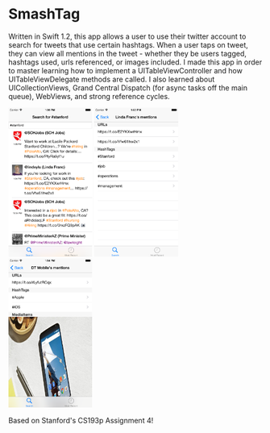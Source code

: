 # SmashTag

Written in Swift 1.2,  this app allows a user to use their twitter account to search for tweets that use certain hashtags.  When a user taps on tweet, they can view all mentions in the tweet - whether they be users tagged, hashtags used, urls referenced, or images included.  I made this app in order to master learning how to implement a UITableViewController and how UITableViewDelegate methods are called.  I also learned about UICollectionViews, Grand Central Dispatch (for async tasks off the main queue), WebViews, and strong reference cycles.

<img src="https://github.com/SatbirTanda/SmashTag/blob/master/imgs/ss1.png" width="33%">
<img src="https://github.com/SatbirTanda/SmashTag/blob/master/imgs/ss2.png" width="33%">
<img src="https://github.com/SatbirTanda/SmashTag/blob/master/imgs/ss3.png" width="33%">

Based on Stanford's CS193p Assignment 4!
